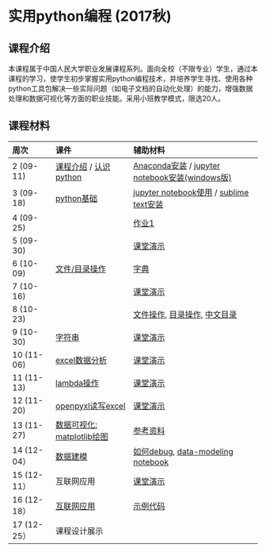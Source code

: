 # 实用python编程 (2017秋)

## 课程介绍

本课程属于中国人民大学职业发展课程系列。面向全校（不限专业）学生，通过本课程的学习，使学生初步掌握实用python编程技术，并培养学生寻找、使用各种python工具包解决一些实际问题（如电子文档的自动化处理）的能力，增强数据处理和数据可视化等方面的职业技能。采用小班教学模式，限选20人。


## 课程材料

| 周次  | 课件 | 辅助材料 |
|:---- |:---- |:---- 
| 2 (09-11)  | [课程介绍](about-the-course.pdf) / [认识python](lecture1-intro.pdf)  | [Anaconda安装](install-anaconda.pdf) / [jupyter notebook安装(windows版)](install-jupyter-win.pdf)  |
| 3 (09-18)  | [python基础](lecture2-basic.pdf) | [jupyter notebook使用](jupyter-notebook.pdf) / [sublime text安装](sublime-intro.pdf) | 
| 4 (09-25) | | [作业1](assignments/a1.md) |
| 5 (09-30) | | [课堂演示](notebook/20170930.ipynb) | 
| 6 (10-09) | [文件/目录操作](lecture3-file.pdf) | [字典](http://www.runoob.com/python/python-dictionary.html) |
| 7 (10-16) |  | [课堂演示](notebook/20171016.ipynb) |
| 8 (10-23) |  | [文件操作](notebook/find_file.ipynb), [目录操作](notebook/os_cmd.ipynb), [中文目录](notebook/run_py.ipynb) | 
| 9 (10-30) | [字符串](lecture4-string.pdf) | [课堂演示](notebook/20171030.ipynb) |
| 10 (11-06) | [excel数据分析](lecture5-excel.pdf) | [课堂演示](notebook/excel-code.ipynb) |
| 11 (11-13) | [lambda操作](support-lambda.pdf) | [课堂演示](notebook/lambda.ipynb) |
| 12 (11-20) | [openpyxl读写excel](lecture6-openpyxl.pdf) | [课堂演示](notebook/openpyxl-tutorial.ipynb) |
| 13 (11-27) | [数据可视化: matplotlib绘图](notebook/matplotlib-tutorial.ipynb) | [参考资料](http://nbviewer.jupyter.org/github/jrjohansson/scientific-python-lectures/blob/master/Lecture-4-Matplotlib.ipynb) |
| 14 (12-04）| [数据建模](lecture8-data-modeling.pdf) | [如何debug](notebook/debug.ipynb), [data-modeling notebook](notebook/data-modeling.ipynb)|
| 15 (12-11）| 互联网应用 | [课堂演示](notebook/image-search.ipynb) |
| 16 (12-18）| [互联网应用](lecture9-web.pdf) | [示例代码](code/search_to_html.py) |
| 17 (12-25）| 课程设计展示 | |
